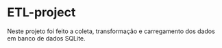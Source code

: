 # ETL-project
Neste projeto foi feito a coleta, transformação e carregamento dos dados em banco de dados SQLite. 
